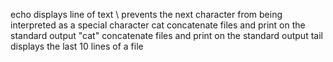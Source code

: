 echo displays line of text
\ prevents the next character from being interpreted as a special character
cat concatenate files and print on the standard output
"cat" concatenate files and print on the standard output
tail displays the last 10 lines of a file
